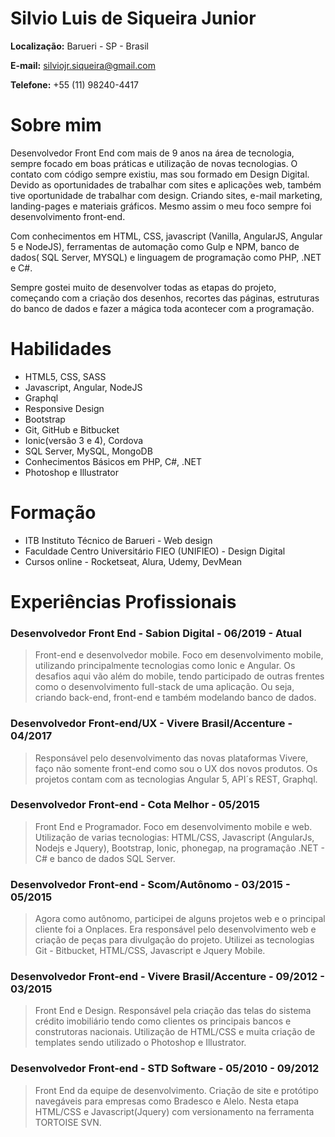 # Silvio Luis de Siqueira Junior

**Localização:** Barueri - SP - Brasil

**E-mail:** silviojr.siqueira@gmail.com

**Telefone:** +55 (11) 98240-4417

# Sobre mim

Desenvolvedor Front End com mais de 9 anos na área de tecnologia, sempre focado em boas práticas e utilização de novas tecnologias. O contato com código sempre existiu, mas sou formado em Design Digital. Devido as oportunidades de trabalhar com sites e aplicações web, também tive oportunidade de trabalhar com design. Criando sites, e-mail marketing, landing-pages e materiais gráficos. Mesmo assim o meu foco sempre foi desenvolvimento front-end.

Com conhecimentos em HTML, CSS, javascript (Vanilla, AngularJS, Angular 5 e NodeJS), ferramentas de automação como Gulp e NPM, banco de dados( SQL Server, MYSQL) e linguagem de programação como PHP, .NET e C#.

Sempre gostei muito de desenvolver todas as etapas do projeto, começando com a criação dos desenhos, recortes das páginas, estruturas do banco de dados e fazer a mágica toda acontecer com a programação.

# Habilidades

- HTML5, CSS, SASS
- Javascript, Angular, NodeJS
- Graphql
- Responsive Design
- Bootstrap
- Git, GitHub e Bitbucket
- Ionic(versão 3 e 4), Cordova
- SQL Server, MySQL, MongoDB
- Conhecimentos Básicos em PHP, C#, .NET
- Photoshop e Illustrator

# Formação

- ITB Instituto Técnico de Barueri - Web design
- Faculdade Centro Universitário FIEO (UNIFIEO) - Design Digital
- Cursos online - Rocketseat, Alura, Udemy, DevMean

# Experiências Profissionais

### Desenvolvedor Front End - Sabion Digital - 06/2019 - Atual

> Front-end e desenvolvedor mobile. Foco em desenvolvimento mobile, utilizando principalmente tecnologias como Ionic e Angular. Os desafios aqui vão além do mobile, tendo participado de outras frentes como o desenvolvimento full-stack de uma aplicação. Ou seja, criando back-end, front-end e também modelando banco de dados.

### Desenvolvedor Front-end/UX - Vivere Brasil/Accenture - 04/2017

> Responsável pelo desenvolvimento das novas plataformas Vivere, faço não somente front-end como sou o UX dos novos produtos. Os projetos contam com as tecnologias Angular 5, API´s REST, Graphql.

### Desenvolvedor Front-end - Cota Melhor - 05/2015

> Front End e Programador. Foco em desenvolvimento mobile e web. Utilização de varias tecnologias: HTML/CSS, Javascript (AngularJs, Nodejs e Jquery), Bootstrap, Ionic, phonegap, na programação .NET - C# e banco de dados SQL Server.

### Desenvolvedor Front-end - Scom/Autônomo - 03/2015 - 05/2015

> Agora como autônomo, participei de alguns projetos web e o principal cliente foi a Onplaces. Era responsável pelo desenvolvimento web e criação de peças para divulgação do projeto. Utilizei as tecnologias Git - Bitbucket, HTML/CSS, Javascript e Jquery Mobile.

### Desenvolvedor Front-end - Vivere Brasil/Accenture - 09/2012 - 03/2015

> Front End e Design. Responsável pela criação das telas do sistema crédito imobiliário tendo como clientes os principais bancos e construtoras nacionais. Utilização de HTML/CSS e muita criação de templates sendo utilizado o Photoshop e Illustrator.

### Desenvolvedor Front-end - STD Software - 05/2010 - 09/2012

> Front End da equipe de desenvolvimento. Criação de site e protótipo navegáveis para empresas como Bradesco e Alelo. Nesta etapa HTML/CSS e Javascript(Jquery) com versionamento na ferramenta TORTOISE SVN.
